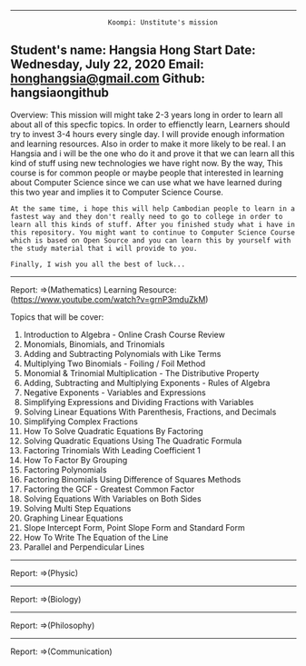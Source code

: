 --------------------------------------------------------------------------------------------------------------------------------------------------------
							Koompi: Unstitute's mission
Student's name: Hangsia Hong
Start Date: Wednesday, July 22, 2020
Email: honghangsia@gmail.com
Github: hangsiaongithub
--------------------------------------------------------------------------------------------------------------------------------------------------------
Overview:
	This mission will might take 2-3 years long in order to learn all about all of this specfic topics. In order to effienctly learn, Learners should try to invest 3-4 hours every single day. I will provide enough information and learning resources. Also in order to make it more likely to be real. I an Hangsia and i will be the one who do it and prove it that we can learn all this kind of stuff using new technologies we have right now. By the way, This course is for common people or maybe people that interested in learning about Computer Science since we can use what we have learned during this two year and implies it to Computer Science Course.

	At the same time, i hope this will help Cambodian people to learn in a fastest way and they don't really need to go to college in order to learn all this kinds of stuff. After you finished study what i have in this repository. You might want to continue to Computer Science Course which is based on Open Source and you can learn this by yourself with the study material that i will provide to you.

	Finally, I wish you all the best of luck...



--------------------------------------------------------------------------------------------------------------------------------------------------------
Report:
=>(Mathematics)
	Learning Resource:(https://www.youtube.com/watch?v=grnP3mduZkM)

Topics that will be cover:
1.  Introduction to Algebra - Online Crash Course Review
2.  Monomials, Binomials, and Trinomials
3.  Adding and  Subtracting Polynomials with Like Terms
4.  Multiplying Two Binomials - Foiling / Foil Method
5.  Monomial & Trinomial Multiplication - The Distributive Property
6.  Adding, Subtracting and Multiplying Exponents - Rules of Algebra
7.  Negative Exponents - Variables and Expressions
8.  Simplifying Expressions and Dividing Fractions with Variables
9.  Solving Linear Equations With Parenthesis, Fractions, and Decimals
10.  Simplifying Complex Fractions
11.  How To Solve Quadratic Equations By Factoring
12.  Solving Quadratic Equations Using The Quadratic Formula
13.  Factoring Trinomials With Leading Coefficient 1
14.  How To Factor By Grouping
15.  Factoring Polynomials
16.  Factoring Binomials Using Difference of Squares Methods
17.  Factoring the GCF - Greatest Common Factor
18.  Solving Equations With Variables on Both Sides
19.  Solving Multi Step Equations
20.  Graphing Linear Equations
21.  Slope Intercept Form, Point Slope Form and Standard Form
22.  How To Write The Equation of the Line
23.  Parallel and Perpendicular Lines

--------------------------------------------------------------------------------------------------------------------------------------------------------
Report:
=>(Physic)


--------------------------------------------------------------------------------------------------------------------------------------------------------
Report:
=>(Biology)


--------------------------------------------------------------------------------------------------------------------------------------------------------
Report:
=>(Philosophy)


--------------------------------------------------------------------------------------------------------------------------------------------------------
Report:
=>(Communication)

